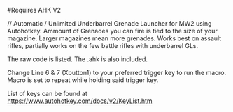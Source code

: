#Requires AHK V2

// Automatic / Unlimited Underbarrel Grenade Launcher for MW2 using Autohotkey. Ammount of Grenades you can fire is tied to the size of your magazine. 
Larger magazines mean more grenades. Works best on assault rifles, partially works on the few battle rifles with underbarrel GLs.

The raw code is listed. 
The .ahk is also included.

Change Line 6 & 7 (Xbutton1) to your preferred trigger key to run the macro. Macro is set to repeat while holding said trigger key.

List of keys can be found at https://www.autohotkey.com/docs/v2/KeyList.htm

